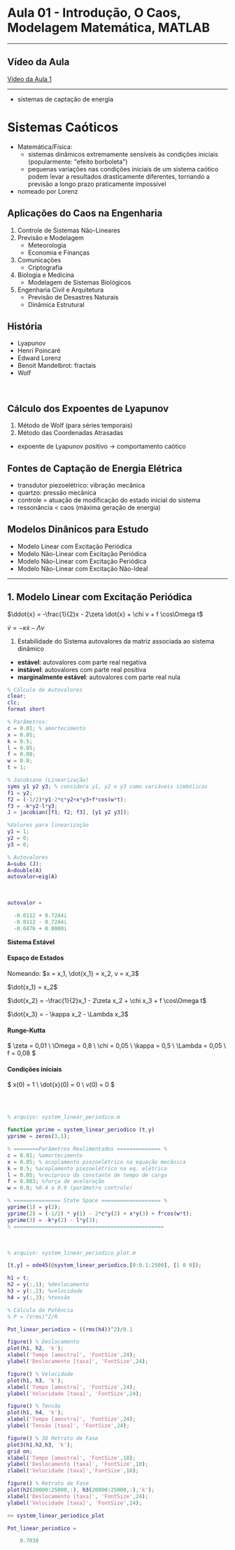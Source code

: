 # Aula 01 - Introdução, O Caos, Modelagem Matemática, MATLAB

---

## Vídeo da Aula
[Vídeo da Aula 1](https://drive.google.com/file/d/14ypGwx7wNAB_eVl_uA3QIJynI3fYP0cI/view)

---

- sistemas de captação de energia


# Sistemas Caóticos
- Matemática/Física: 
    - sistemas dinâmicos extremamente sensíveis às condições iniciais (popularmente: "efeito borboleta")
    - pequenas variações nas condições iniciais de um sistema caótico podem levar a resultados drasticamente diferentes, tornando a previsão a longo prazo praticamente impossível
- nomeado por Lorenz


## Aplicações do Caos na Engenharia
1. Controle de Sistemas Não-Lineares
2. Previsão e Modelagem
    - Meteorologia
    - Economia e Finanças
3. Comunicações
    - Criptografia
4. Biologia e Medicina
    - Modelagem de Sistemas Biológicos
5. Engenharia Civil e Arquitetura
    - Previsão de Desastres Naturais
    - Dinâmica Estrutural


## História
- Lyapunov
- Henri Poincaré
- Edward Lorenz
- Benoit Mandelbrot: fractais
- Wolf
<br>


## Cálculo dos Expoentes de Lyapunov
1. Método de Wolf (para séries temporais)
2. Método das Coordenadas Atrasadas

- expoente de Lyapunov positivo -> comportamento caótico


## Fontes de Captação de Energia Elétrica
- transdutor piezoelétrico: vibração mecânica
- quartzo: pressão mecânica
- controle = atuação de modificação do estado inicial do sistema
- ressonância < caos (máxima geração de energia)

## Modelos Dinânicos para Estudo
- Modelo Linear com Excitação Periódica
- Modelo Não-Linear com Excitação Periódica
- Modelo Não-Linear com Excitação Periódica
- Modelo Não-Linear com Excitação Não-Ideal

---

## 1. Modelo Linear com Excitação Periódica
$\ddot{x} = -\frac{1}{2}x - 2\zeta \dot{x} + \chi v + f \cos\Omega t$

$\dot{v} = -\kappa\dot{x} - \Lambda v$

<!--Constantes:

 - $x$ = deslocamento
- $\dot{x}$ = velocidade
- $\ddot{x}$ = aceleração
- $\dot{v}$ = tensão

- $v$ =  potência
- $\chi \rightarrow \zeta$
- $\Lambda$ = perda elétrica? -->


1. Estabilidade do Sistema
autovalores da matriz associada ao sistema dinâmico
- **estável**: autovalores com parte real negativa
- **instável**: autovalores com parte real positiva
- **marginalmente estável**: autovalores com parte real nula

```matlab
% Cálculo de Autovalores
clear;
clc;
format short

% Parâmetros:
c = 0.01; % amortecimento
x = 0.05;
k = 0.5;
l = 0.05;
f = 0.08;
w = 0.8;
t = 1;

% Jacobiano (Linearização)
syms y1 y2 y3; % considera y1, y2 e y3 como variáveis simbólicas
f1 = y2;
f2 = (-1/2)*y1-2*c*y2+x*y3+f*cos(w*t);
f3 = -k*y2-l*y3;
J = jacobian([f1; f2; f3], [y1 y2 y3]);

%Valores para linearização
y1 = 1;
y2 = 0;
y3 = 0;

% Autovalores
A=subs (J);
A=double(A)
autovalor=eig(A)
```

<br>

```matlab
autovalor =

  -0.0112 + 0.7244i
  -0.0112 - 0.7244i
  -0.0476 + 0.0000i
```

**Sistema Estável**

#### Espaço de Estados
Nomeando: $x = x_1, \dot{x_1} = x_2, v = x_3$

$\dot{x_1} = x_2$

$\dot{x_2} = -\frac{1}{2}x_1 - 2\zeta x_2 + \chi x_3 + f \cos\Omega t$

$\dot{x_3} = - \kappa x_2 - \Lambda x_3$

#### Runge-Kutta
$
\zeta = 0,01 \\
\Omega = 0,8 \\
\chi = 0,05 \\
\kappa = 0,5 \\
\Lambda = 0,05 \\
f = 0,08
$

#### Condições iniciais
$
x(0) = 1 \\
\dot{x}(0) = 0 \\
v(0) = 0
$

<br>

```matlab

% arquivo: system_linear_periodico.m

function yprime = system_linear_periodico (t,y)
yprime = zeros(3,1);

% ========Parâmetros Realimentados ============== %
c = 0.01; %amortecimento
x = 0.05; % acoplamento piezoelétrico na equação mecânica
k = 0.5; %acoplamento piezoelétrico na eq. elétrica
l = 0.05; %recíproco da constante de tempo de carga
f = 0.083; %força de aceleração
w = 0.8; %0.4 a 0.9 (parâmetro controle)

% =============== State Space =================== %
yprime(1) = y(2);
yprime(2) = (-1/2) * y(1) - 2*c*y(2) + x*y(3) + f*cos(w*t);
yprime(3) = -k*y(2) - l*y(3);
% ================================================
```

<br>

```matlab
% arquivo: system_linear_periodico_plot.m

[t,y] = ode45(@system_linear_periodico,[0:0.1:2500], [1 0 0]);

h1 = t;
h2 = y(:,1); %deslocamento
h3 = y(:,2); %velocidade
h4 = y(:,3); %tensão

% Cálculo da Potência
% P = (Vrms)^2/R

Pot_linear_periodico = ((rms(h4))^2)/0.1

figure() % Deslocamento
plot(h1, h2, 'k');
xlabel('Tempo [amostra]', 'FontSize',24);
ylabel('Deslocamento [taxa]', 'FontSize',24);

figure() % Velocidade
plot(h1, h3, 'k');
xlabel('Tempo [amostra]', 'FontSize',24);
ylabel('Velocidade [taxa]', 'FontSize',24);

figure() % Tensão
plot(h1, h4, 'k');
xlabel('Tempo [amostra]', 'FontSize',24);
ylabel('Tensão [taxa]', 'FontSize',24);

figure() % 3D Retrato de Fase
plot3(h1,h2,h3, 'k');
grid on;
xlabel('Tempo [amostra]', 'FontSize',18);
ylabel('Deslocamento [taxa]', 'FontSize',18);
zlabel('Velocidade [taxa]','FontSize',18);

figure() % Retrato de Fase
plot(h2(20000:25000,:), h3(20000:25000,:),'k');
xlabel('Deslocamento [taxa]', 'FontSize',24);
ylabel('Velocidade [taxa]', 'FontSize',24);
```


```matlab
>> system_linear_periodico_plot

Pot_linear_periodico =

    0.7038
```

<!-- - estabilização rápida = amortecimento alto -->